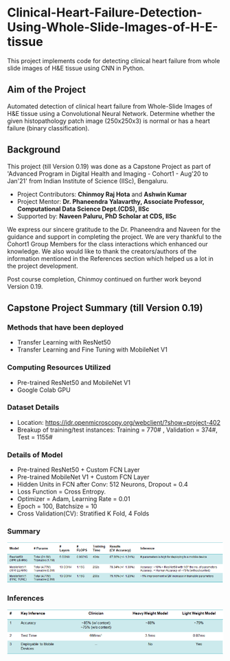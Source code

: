 # Clinical-Heart-Failure-Detection-Using-Whole-Slide-Images-of-H-E-tissue
This project implements code for detecting clinical heart failure from whole slide images of H&E tissue using CNN in Python.

## Aim of the Project<br>
Automated detection of clinical heart failure from Whole-Slide Images of H&E tissue using a Convolutional Neural Network. Determine whether the given histopathology patch image (250x250x3) is normal or has a heart failure (binary classification).

## Background<br>
This project (till Version 0.19) was done as a Capstone Project as part of 'Advanced Program in Digital Health and Imaging - Cohort1 - Aug'20 to Jan'21' from Indian Institute of Science (IISc), Bengaluru.
- Project Contributors: **Chinmoy Raj Hota** and **Ashwin Kumar**
- Project Mentor: **Dr. Phaneendra Yalavarthy, Associate Professor, Computational Data Science Dept.(CDS), IISc**
- Supported by: **Naveen Paluru, PhD Scholar at CDS, IISc**

We express our sincere gratitude to the Dr. Phaneendra and Naveen for the guidance and support in completing the project. We are very thankful to the Cohort1 Group Members for the class interactions which enhanced our knowledge. We also would like to thank the creators/authors of the information mentioned in the References section which helped us a lot in the project development.<br>

Post course completion, Chinmoy continued on further work beyond Version 0.19.

## Capstone Project Summary (till Version 0.19)<br>

### Methods that have been deployed<br>
- Transfer Learning with ResNet50
- Transfer Learning and Fine Tuning with MobileNet V1

### Computing Resources Utilized<br>
- Pre-trained ResNet50 and MobileNet V1
- Google Colab GPU

### Dataset Details<br>
- Location: https://idr.openmicroscopy.org/webclient/?show=project-402
- Breakup of training/test instances: Training = 770# , Validation = 374#, Test = 1155#

### Details of Model<br>
- Pre-trained ResNet50 + Custom FCN Layer
- Pre-trained MobileNet V1 + Custom FCN Layer
- Hidden Units in FCN after Conv: 512 Neurons, Dropout = 0.4
- Loss Function = Cross Entropy.  
- Optimizer = Adam, Learning Rate = 0.01
- Epoch = 100, Batchsize = 10
- Cross Validation(CV): Stratified K Fold, 4 Folds

### Summary<br>
<img src="images/project_summary.png">

### Inferences<br>
<img src="images/project_inference.png">
